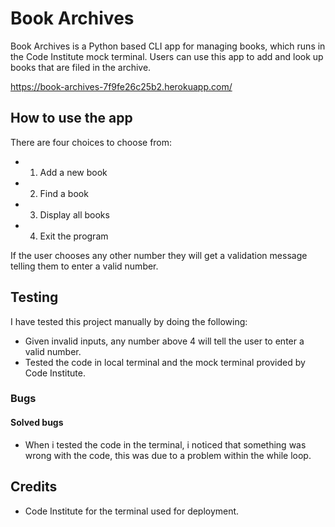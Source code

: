 # Book Archives 

Book Archives is a Python based CLI app for managing books, which runs in the Code Institute mock terminal.
Users can use this app to add and look up books that are filed in the archive. 

https://book-archives-7f9fe26c25b2.herokuapp.com/

## How to use the app 

There are four choices to choose from: 

* 1. Add a new book 
* 2. Find a book
* 3. Display all books 
* 4. Exit the program

If the user chooses any other number they will get a validation message telling them to enter
a valid number. 


## Testing

I have tested this project manually by doing the following: 

* Given invalid inputs, any number above 4 will tell the user to enter a valid number.
* Tested the code in local terminal and the mock terminal provided by Code Institute.


### Bugs 

#### Solved bugs

* When i tested the code in the terminal, i noticed that something was wrong with the code, this was
due to a problem within the while loop.

## Credits

* Code Institute for the terminal used for deployment.





